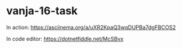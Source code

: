 # vanja-16-task

In action:
https://asciinema.org/a/uXR2KpaQ3wqDUPBa7dgFBCOS2

In code editor:
https://dotnetfiddle.net/McSBvx

